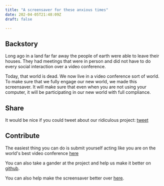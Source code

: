 ```yaml
---
title: "A screensaver for these anxious times"
date: 202-04-05T21:48:09Z
draft: false

---
```



## Backstory

Long ago in a land far far away the people of earth were able to leave their houses. They had meetings that were in person and did not have to do every social interaction over a video conference. 

Today, that world is dead. We now live in a video conference sort of world. To make sure that we fully engage our new world, we made this screensaver. It will make sure that even when you are not using your computer, it will be participating in our new world with full compliance. 

## Share

It would be nice if you could tweet about our ridiculous project: [tweet](https://twitter.com/intent/tweet?text=OMG+this+screensaver+is+amazing+https://zooooom.us)

## Contribute

The easiest thing you can do is submit yourself acting like you are on the world's best video conference [here](https://docs.google.com/forms/d/e/1FAIpQLScbT9qiRUxeM8WfiP2aWF13HENLJffiTgD8GOd9t8W9nmyVHQ/viewform)

You can also take a gander at the project and help us make it better on [github](https://github.com/harperreed/zooooom.us).

You can also help make the screensaver better over [here](https://github.com/rhaining/zooooom-screensaver).

